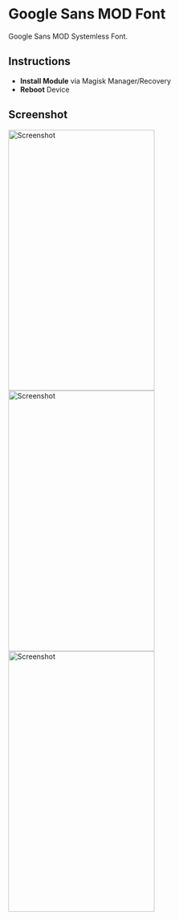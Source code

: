 # Google Sans MOD Font
Google Sans MOD Systemless Font.

## Instructions ##
* __Install Module__ via Magisk Manager/Recovery
* __Reboot__ Device

## Screenshot ##
<img src="https://cdn1.savepice.ru/uploads/2018/2/24/a851aa5cff0b31ac856e3e1561182948-full.png" height="519" width="291" alt="Screenshot">
<img src="https://cdn1.savepice.ru/uploads/2018/2/24/3a804614108d68e1cccee794df6a121c-full.png" height="519" width="291" alt="Screenshot"><img src="https://https://cdn1.savepice.ru/uploads/2018/2/24/b7119ee580e4b30c3380df7ea94fa482-full.png" height="519" width="291" alt="Screenshot">
